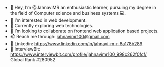 - 👋 Hey, I’m @JahnaviMR
an enthusiastic learner, pursuing my degree in the field of Computer science and business systems 💻. 
- 👀 I’m interested in web development.
- 🌱 Currently exploring web technologies.
- 💞️ I’m looking to collaborate on frontend web application based projects.
- 📫 Reach me through: jahnavimr100@gmail.com
- 🔗 Linkedin: https://www.linkedin.com/in/jahnavi-m-r-8a178b289
- 🔗 InterviewBit: https://www.interviewbit.com/profile/jahnavimr100_998c262f0fcf/
      Global Rank #280952
